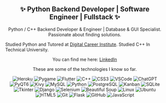 <!-- Header -->
<h2 align="center">✨ Python Backend Developer | Software Engineer | Fullstack ✨</h2>

<!-- Description -->
<p align="center">
Python / C++ Backend Developer & Engineer | Database & GUI Specialist. Passionate about finding solutions.<br>
  
Studied Python and Tutored at <a href="https://digitalcareerinstitute.org/" target="_blank">Digital Career Institute</a>. 
Studied C++ In Technical University.<br> 

<p align="center"> 
You can find me here: <a href="https://www.linkedin.com/in/roger-iskrenov-a612302b1/" target="_blank">LinkedIn</a><br>
</p>

<p align="center">
These are some of the technologies I know so far.
</p>


</p>

<!-- Icons for skills -->
<p align="center">
  <!-- Heroku -->
  <img src="https://img.shields.io/badge/Heroku-430098?style=for-the-badge&logo=heroku&logoColor=white" alt="Heroku">

  <!-- Pygame -->
  <img src="https://img.shields.io/badge/Pygame-3333FF?style=for-the-badge&logo=pygame&logoColor=white" alt="Pygame">

  <!-- Flutter -->
  <img src="https://img.shields.io/badge/Flutter-02569B?style=for-the-badge&logo=flutter&logoColor=white" alt="Flutter">

  <!-- C++ -->
  <img src="https://img.shields.io/badge/C++-00599C?style=for-the-badge&logo=cplusplus&logoColor=white" alt="C++">

  <!-- CSS -->
  <img src="https://img.shields.io/badge/CSS3-1572B6?style=for-the-badge&logo=css3&logoColor=white" alt="CSS3">

  <!-- VSCode -->
  <img src="https://img.shields.io/badge/VSCode-007ACC?style=for-the-badge&logo=visual-studio-code&logoColor=white" alt="VSCode">

  <!-- ChatGPT -->
  <img src="https://img.shields.io/badge/ChatGPT-00A9E0?style=for-the-badge&logo=openai&logoColor=white" alt="ChatGPT">

  <!-- PyQT6 -->
  <img src="https://img.shields.io/badge/PyQT6-01A9E1?style=for-the-badge&logo=python&logoColor=white" alt="PyQT6">

  <!-- Kivy -->
  <img src="https://img.shields.io/badge/Kivy-4B8BBE?style=for-the-badge&logo=kivy&logoColor=white" alt="Kivy">

  <!-- MySQL -->
  <img src="https://img.shields.io/badge/MySQL-4479A1?style=for-the-badge&logo=mysql&logoColor=white" alt="MySQL">

  <!-- Python -->
  <img src="https://img.shields.io/badge/Python-3776AB?style=for-the-badge&logo=python&logoColor=white" alt="Python">

  <!-- PostgreSQL -->
  <img src="https://img.shields.io/badge/PostgreSQL-316192?style=for-the-badge&logo=postgresql&logoColor=white" alt="PostgreSQL">

  <!-- Kanban -->
  <img src="https://img.shields.io/badge/Kanban-0C4B6A?style=for-the-badge&logo=trello&logoColor=white" alt="Kanban">

  <!-- SQLite -->
  <img src="https://img.shields.io/badge/SQLite-003B57?style=for-the-badge&logo=sqlite&logoColor=white" alt="SQLite">

  <!-- Tkinter -->
  <img src="https://img.shields.io/badge/Tkinter-008080?style=for-the-badge&logo=python&logoColor=white" alt="Tkinter">

  <!-- Django -->
  <img src="https://img.shields.io/badge/Django-092E20?style=for-the-badge&logo=django&logoColor=white" alt="Django">

  <!-- Selenium -->
  <img src="https://img.shields.io/badge/Selenium-43B02A?style=for-the-badge&logo=selenium&logoColor=white" alt="Selenium">

  <!-- Beautiful Soup -->
  <img src="https://img.shields.io/badge/Beautiful_Soup-FAE4B4?style=for-the-badge&logo=python&logoColor=white" alt="Beautiful Soup">

  <!-- Linux -->
  <img src="https://img.shields.io/badge/Linux-FCC624?style=for-the-badge&logo=linux&logoColor=black" alt="Linux">

  <!-- Ubuntu -->
  <img src="https://img.shields.io/badge/Ubuntu-E95420?style=for-the-badge&logo=ubuntu&logoColor=white" alt="Ubuntu">

  <!-- HTML5 -->
  <img src="https://img.shields.io/badge/HTML5-E34F26?style=for-the-badge&logo=html5&logoColor=white" alt="HTML5">

  <!-- Git -->
  <img src="https://img.shields.io/badge/Git-F05032?style=for-the-badge&logo=git&logoColor=white" alt="Git">

  <!-- Flask -->
  <img src="https://img.shields.io/badge/Flask-000000?style=for-the-badge&logo=flask&logoColor=white" alt="Flask">

  <!-- GitHub -->
  <img src="https://img.shields.io/badge/GitHub-181717?style=for-the-badge&logo=github&logoColor=white" alt="GitHub">

  <!-- JavaScript -->
  <img src="https://img.shields.io/badge/JavaScript-323330?style=for-the-badge&logo=javascript&logoColor=F7DF1E" alt="JavaScript">
</p>
